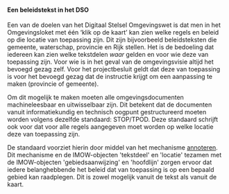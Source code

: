 ﻿#### Een beleidstekst in het DSO

Een van de doelen van het Digitaal Stelsel Omgevingswet is dat men in het
Omgevingsloket met één ‘klik op de kaart’ kan zien welke regels en beleid op die
locatie van toepassing zijn. Dit zijn bijvoorbeeld beleidsteksten die gemeente, waterschap, provincie en Rijk stellen. 
Het is de bedoeling dat iedereen kan zien welke tekstdelen *waar* gelden en voor wie deze van toepassing zijn. Voor wie is in het geval van de omgevingsvisie
altijd het bevoegd gezag zelf. Voor het projectbesluit geldt dat deze van toepassing is voor het bevoegd gezag dat de instructie krijgt om een aanpassing te maken (provincie of gemeente).

Om dit mogelijk te maken moeten alle omgevingsdocumenten machineleesbaar en
uitwisselbaar zijn. Dit betekent dat de documenten vanuit informatiekundig en
technisch oogpunt gestructureerd moeten worden volgens dezelfde standaard:
STOP/TPOD. Deze standaard schrijft ook voor dat voor alle regels aangegeven moet
worden op welke locatie deze van toepassing zijn.

De standaard voorziet hierin door middel van het mechanisme [annoteren](/annoteren-0).
Dit mechanisme en de IMOW-objecten 'tekstdeel' en 'locatie' tezamen met de IMOW-objecten 'gebiedsaanwijzing' en 'hoofdlijn' zorgen ervoor dat iedere belanghebbende het beleid dat van toepassing is op een bepaald gebied kan raadplegen. Dit is zowel mogelijk vanuit de tekst als vanuit de kaart.